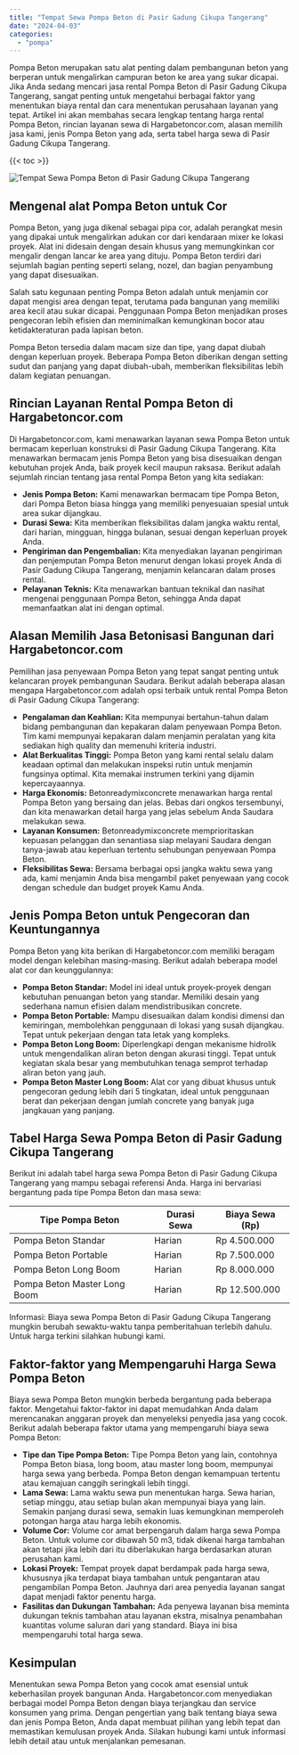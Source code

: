 ```yaml
---
title: "Tempat Sewa Pompa Beton di Pasir Gadung Cikupa Tangerang"
date: "2024-04-03"
categories: 
  - "pompa"
---
```




Pompa Beton merupakan satu alat penting dalam pembangunan beton yang berperan untuk mengalirkan campuran beton ke area yang sukar dicapai. Jika Anda sedang mencari jasa rental Pompa Beton di Pasir Gadung Cikupa Tangerang, sangat penting untuk mengetahui berbagai faktor yang menentukan biaya rental dan cara menentukan perusahaan layanan yang tepat. Artikel ini akan membahas secara lengkap tentang harga rental Pompa Beton, rincian layanan sewa di Hargabetoncor.com, alasan memilih jasa kami, jenis Pompa Beton yang ada, serta tabel harga sewa di Pasir Gadung Cikupa Tangerang.

{{< toc >}}

![Tempat Sewa Pompa Beton di Pasir Gadung Cikupa Tangerang](https://hargareadymixid.github.io/pompa/concrete-pump%20(21).png)

## Mengenal alat Pompa Beton untuk Cor

Pompa Beton, yang juga dikenal sebagai pipa cor, adalah perangkat mesin yang dipakai untuk mengalirkan adukan cor dari kendaraan mixer ke lokasi proyek. Alat ini didesain dengan desain khusus yang memungkinkan cor mengalir dengan lancar ke area yang dituju. Pompa Beton terdiri dari sejumlah bagian penting seperti selang, nozel, dan bagian penyambung yang dapat disesuaikan.

Salah satu kegunaan penting Pompa Beton adalah untuk menjamin cor dapat mengisi area dengan tepat, terutama pada bangunan yang memiliki area kecil atau sukar dicapai. Penggunaan Pompa Beton menjadikan proses pengecoran lebih efisien dan meminimalkan kemungkinan bocor atau ketidakteraturan pada lapisan beton.

Pompa Beton tersedia dalam macam size dan tipe, yang dapat diubah dengan keperluan proyek. Beberapa Pompa Beton diberikan dengan setting sudut dan panjang yang dapat diubah-ubah, memberikan fleksibilitas lebih dalam kegiatan penuangan.

## Rincian Layanan Rental Pompa Beton di Hargabetoncor.com

Di Hargabetoncor.com, kami menawarkan layanan sewa Pompa Beton untuk bermacam keperluan konstruksi di Pasir Gadung Cikupa Tangerang. Kita menawarkan bermacam jenis Pompa Beton yang bisa disesuaikan dengan kebutuhan projek Anda, baik proyek kecil maupun raksasa. Berikut adalah sejumlah rincian tentang jasa rental Pompa Beton yang kita sediakan:

- **Jenis Pompa Beton:** Kami menawarkan bermacam tipe Pompa Beton, dari Pompa Beton biasa hingga yang memiliki penyesuaian spesial untuk area sukar dijangkau.
- **Durasi Sewa:** Kita memberikan fleksibilitas dalam jangka waktu rental, dari harian, mingguan, hingga bulanan, sesuai dengan keperluan proyek Anda.
- **Pengiriman dan Pengembalian:** Kita menyediakan layanan pengiriman dan penjemputan Pompa Beton menurut dengan lokasi proyek Anda di Pasir Gadung Cikupa Tangerang, menjamin kelancaran dalam proses rental.
- **Pelayanan Teknis:** Kita menawarkan bantuan teknikal dan nasihat mengenai penggunaan Pompa Beton, sehingga Anda dapat memanfaatkan alat ini dengan optimal.

## Alasan Memilih Jasa Betonisasi Bangunan dari Hargabetoncor.com

Pemilihan jasa penyewaan Pompa Beton yang tepat sangat penting untuk kelancaran proyek pembangunan Saudara. Berikut adalah beberapa alasan mengapa Hargabetoncor.com adalah opsi terbaik untuk rental Pompa Beton di Pasir Gadung Cikupa Tangerang:

- **Pengalaman dan Keahlian:** Kita mempunyai bertahun-tahun dalam bidang pembangunan dan kepakaran dalam penyewaan Pompa Beton. Tim kami mempunyai kepakaran dalam menjamin peralatan yang kita sediakan high quality dan memenuhi kriteria industri.
- **Alat Berkualitas Tinggi:** Pompa Beton yang kami rental selalu dalam keadaan optimal dan melakukan inspeksi rutin untuk menjamin fungsinya optimal. Kita memakai instrumen terkini yang dijamin kepercayaannya.
- **Harga Ekonomis:** Betonreadymixconcrete menawarkan harga rental Pompa Beton yang bersaing dan jelas. Bebas dari ongkos tersembunyi, dan kita menawarkan detail harga yang jelas sebelum Anda Saudara melakukan sewa.
- **Layanan Konsumen:** Betonreadymixconcrete memprioritaskan kepuasan pelanggan dan senantiasa siap melayani Saudara dengan tanya-jawab atau keperluan tertentu sehubungan penyewaan Pompa Beton.
- **Fleksibilitas Sewa:** Bersama berbagai opsi jangka waktu sewa yang ada, kami menjamin Anda bisa mengambil paket penyewaan yang cocok dengan schedule dan budget proyek Kamu Anda.

## Jenis Pompa Beton untuk Pengecoran dan Keuntungannya

Pompa Beton yang kita berikan di Hargabetoncor.com memiliki beragam model dengan kelebihan masing-masing. Berikut adalah beberapa model alat cor dan keunggulannya:

- **Pompa Beton Standar:** Model ini ideal untuk proyek-proyek dengan kebutuhan penuangan beton yang standar. Memiliki desain yang sederhana namun efisien dalam mendistribusikan concrete.
- **Pompa Beton Portable:** Mampu disesuaikan dalam kondisi dimensi dan kemiringan, membolehkan penggunaan di lokasi yang susah dijangkau. Tepat untuk pekerjaan dengan tata letak yang kompleks.
- **Pompa Beton Long Boom:** Diperlengkapi dengan mekanisme hidrolik untuk mengendalikan aliran beton dengan akurasi tinggi. Tepat untuk kegiatan skala besar yang membutuhkan tenaga semprot terhadap aliran beton yang jauh.
- **Pompa Beton Master Long Boom:** Alat cor yang dibuat khusus untuk pengecoran gedung lebih dari 5 tingkatan, ideal untuk penggunaan berat dan pekerjaan dengan jumlah concrete yang banyak juga jangkauan yang panjang.

## Tabel Harga Sewa Pompa Beton di Pasir Gadung Cikupa Tangerang

Berikut ini adalah tabel harga sewa Pompa Beton di Pasir Gadung Cikupa Tangerang yang mampu sebagai referensi Anda. Harga ini bervariasi bergantung pada tipe Pompa Beton dan masa sewa:

| Tipe Pompa Beton | Durasi Sewa | Biaya Sewa (Rp) |
| --- | --- | --- |
| Pompa Beton Standar | Harian | Rp 4.500.000 |
| Pompa Beton Portable | Harian | Rp 7.500.000 |
| Pompa Beton Long Boom | Harian | Rp 8.000.000 |
| Pompa Beton Master Long Boom | Harian | Rp 12.500.000 |

Informasi: Biaya sewa Pompa Beton di Pasir Gadung Cikupa Tangerang mungkin berubah sewaktu-waktu tanpa pemberitahuan terlebih dahulu. Untuk harga terkini silahkan hubungi kami.

## Faktor-faktor yang Mempengaruhi Harga Sewa Pompa Beton

Biaya sewa Pompa Beton mungkin berbeda bergantung pada beberapa faktor. Mengetahui faktor-faktor ini dapat memudahkan Anda dalam merencanakan anggaran proyek dan menyeleksi penyedia jasa yang cocok. Berikut adalah beberapa faktor utama yang mempengaruhi biaya sewa Pompa Beton:

- **Tipe dan Tipe Pompa Beton:** Tipe Pompa Beton yang lain, contohnya Pompa Beton biasa, long boom, atau master long boom, mempunyai harga sewa yang berbeda. Pompa Beton dengan kemampuan tertentu atau kemajuan canggih seringkali lebih tinggi.
- **Lama Sewa:** Lama waktu sewa pun menentukan harga. Sewa harian, setiap minggu, atau setiap bulan akan mempunyai biaya yang lain. Semakin panjang durasi sewa, semakin luas kemungkinan memperoleh potongan harga atau harga lebih ekonomis.
- **Volume Cor:** Volume cor amat berpengaruh dalam harga sewa Pompa Beton. Untuk volume cor dibawah 50 m3, tidak dikenai harga tambahan akan tetapi jika lebih dari itu diberlakukan harga berdasarkan aturan perusahan kami.
- **Lokasi Proyek:** Tempat proyek dapat berdampak pada harga sewa, khususnya jika terdapat biaya tambahan untuk pengantaran atau pengambilan Pompa Beton. Jauhnya dari area penyedia layanan sangat dapat menjadi faktor penentu harga.
- **Fasilitas dan Dukungan Tambahan:** Ada penyewa layanan bisa meminta dukungan teknis tambahan atau layanan ekstra, misalnya penambahan kuantitas volume saluran dari yang standard. Biaya ini bisa mempengaruhi total harga sewa.

## Kesimpulan

Menentukan sewa Pompa Beton yang cocok amat esensial untuk keberhasilan proyek bangunan Anda. Hargabetoncor.com menyediakan berbagai model Pompa Beton dengan biaya terjangkau dan service konsumen yang prima. Dengan pengertian yang baik tentang biaya sewa dan jenis Pompa Beton, Anda dapat membuat pilihan yang lebih tepat dan memastikan kemulusan proyek Anda. Silakan hubungi kami untuk informasi lebih detail atau untuk menjalankan pemesanan.
